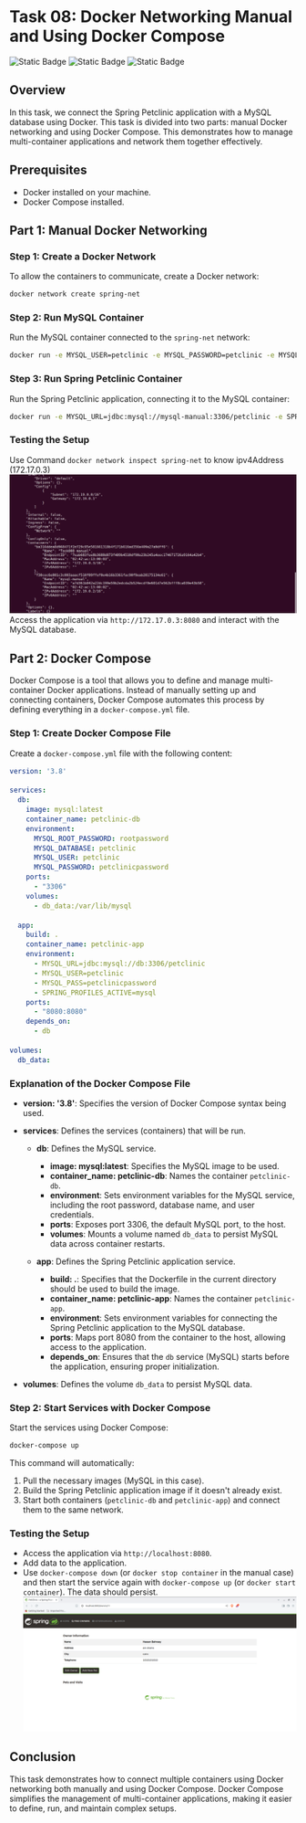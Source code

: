# Task 08: Docker Networking Manual and Using Docker Compose


![Static Badge](https://img.shields.io/badge/build-Ubuntu-brightgreen?style=flat&logo=ubuntu&label=Linux&labelColor=Orange&color=red) ![Static Badge](https://img.shields.io/badge/Docker-27.0.3-skyblue?style=flat&logo=docker&label=Docker) ![Static Badge](https://img.shields.io/badge/Linux-Task08-Orange?style=flat&label=DevOps&labelColor=blue&color=gray)

## Overview
In this task, we connect the Spring Petclinic application with a MySQL database using Docker. This task is divided into two parts: manual Docker networking and using Docker Compose. This demonstrates how to manage multi-container applications and network them together effectively.

## Prerequisites

- Docker installed on your machine.
- Docker Compose installed.

## Part 1: Manual Docker Networking

### Step 1: Create a Docker Network

To allow the containers to communicate, create a Docker network:

```bash
docker network create spring-net
```

### Step 2: Run MySQL Container

Run the MySQL container connected to the `spring-net` network:

```bash
docker run -e MYSQL_USER=petclinic -e MYSQL_PASSWORD=petclinic -e MYSQL_ROOT_PASSWORD=root -e MYSQL_DATABASE=petclinic --network spring-net --name mysql-manual -v mysql-manual-volume:/var/lib/mysql -p 3307:3306 mysql
```

### Step 3: Run Spring Petclinic Container

Run the Spring Petclinic application, connecting it to the MySQL container:

```bash
docker run -e MYSQL_URL=jdbc:mysql://mysql-manual:3306/petclinic -e SPRING_PROFILES_ACTIVE=mysql --network spring-net -p 8080:8080 --name Task008-manual spring_petclinic_eclipse
```

### Testing the Setup

Use Command `docker network inspect spring-net` to know ipv4Address (172.17.0.3)
![ipv4Address](spring-petclinic-manual/Task8_Part7.png)
Access the application via `http://172.17.0.3:8080` and interact with the MySQL database.

## Part 2: Docker Compose

Docker Compose is a tool that allows you to define and manage multi-container Docker applications. Instead of manually setting up and connecting containers, Docker Compose automates this process by defining everything in a `docker-compose.yml` file.

### Step 1: Create Docker Compose File

Create a `docker-compose.yml` file with the following content:

```yaml
version: '3.8'

services:
  db:
    image: mysql:latest
    container_name: petclinic-db
    environment:
      MYSQL_ROOT_PASSWORD: rootpassword
      MYSQL_DATABASE: petclinic
      MYSQL_USER: petclinic
      MYSQL_PASSWORD: petclinicpassword
    ports:
      - "3306"
    volumes:
      - db_data:/var/lib/mysql

  app:
    build: .
    container_name: petclinic-app
    environment:
      - MYSQL_URL=jdbc:mysql://db:3306/petclinic
      - MYSQL_USER=petclinic
      - MYSQL_PASS=petclinicpassword
      - SPRING_PROFILES_ACTIVE=mysql
    ports:
      - "8080:8080"
    depends_on:
      - db

volumes:
  db_data:
```

### Explanation of the Docker Compose File

- **version: '3.8'**: Specifies the version of Docker Compose syntax being used.
  
- **services**: Defines the services (containers) that will be run.
  
  - **db**: Defines the MySQL service.
    - **image: mysql:latest**: Specifies the MySQL image to be used.
    - **container_name: petclinic-db**: Names the container `petclinic-db`.
    - **environment**: Sets environment variables for the MySQL service, including the root password, database name, and user credentials.
    - **ports**: Exposes port 3306, the default MySQL port, to the host.
    - **volumes**: Mounts a volume named `db_data` to persist MySQL data across container restarts.
  
  - **app**: Defines the Spring Petclinic application service.
    - **build: .**: Specifies that the Dockerfile in the current directory should be used to build the image.
    - **container_name: petclinic-app**: Names the container `petclinic-app`.
    - **environment**: Sets environment variables for connecting the Spring Petclinic application to the MySQL database.
    - **ports**: Maps port 8080 from the container to the host, allowing access to the application.
    - **depends_on**: Ensures that the `db` service (MySQL) starts before the application, ensuring proper initialization.

- **volumes**: Defines the volume `db_data` to persist MySQL data.

### Step 2: Start Services with Docker Compose

Start the services using Docker Compose:

```bash
docker-compose up
```

This command will automatically:

1. Pull the necessary images (MySQL in this case).
2. Build the Spring Petclinic application image if it doesn't already exist.
3. Start both containers (`petclinic-db` and `petclinic-app`) and connect them to the same network.

### Testing the Setup

- Access the application via `http://localhost:8080`.
- Add data to the application.
- Use `docker-compose down` (or `docker stop container` in the manual case) and then start the service again with `docker-compose up` (or `docker start container`). The data should persist.
![spring-pec-clinic](spring-petclinic-docker-compose/Task8_Part3.png)

## Conclusion

This task demonstrates how to connect multiple containers using Docker networking both manually and using Docker Compose. Docker Compose simplifies the management of multi-container applications, making it easier to define, run, and maintain complex setups.
